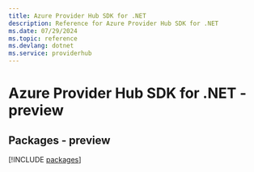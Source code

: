 ```yaml
---
title: Azure Provider Hub SDK for .NET
description: Reference for Azure Provider Hub SDK for .NET
ms.date: 07/29/2024
ms.topic: reference
ms.devlang: dotnet
ms.service: providerhub
---
```

# Azure Provider Hub SDK for .NET - preview
## Packages - preview
[!INCLUDE [packages](provider-hub-index.md)]